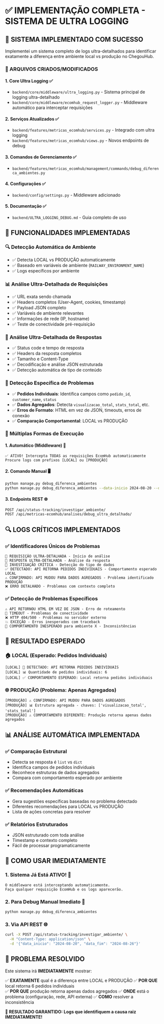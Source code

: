 # ✅ IMPLEMENTAÇÃO COMPLETA - SISTEMA DE ULTRA LOGGING

## 🚀 SISTEMA IMPLEMENTADO COM SUCESSO

Implementei um sistema completo de logs ultra-detalhados para identificar exatamente a diferença entre ambiente local vs produção no ChegouHub.

### 📁 ARQUIVOS CRIADOS/MODIFICADOS

#### 1. **Core Ultra Logging** ✅
- `backend/core/middleware/ultra_logging.py` - Sistema principal de logging ultra-detalhado
- `backend/core/middleware/ecomhub_request_logger.py` - Middleware automático para interceptar requisições

#### 2. **Serviços Atualizados** ✅
- `backend/features/metricas_ecomhub/services.py` - Integrado com ultra logging
- `backend/features/metricas_ecomhub/views.py` - Novos endpoints de debug

#### 3. **Comandos de Gerenciamento** ✅
- `backend/features/metricas_ecomhub/management/commands/debug_diferenca_ambientes.py`

#### 4. **Configurações** ✅
- `backend/config/settings.py` - Middleware adicionado

#### 5. **Documentação** ✅
- `backend/ULTRA_LOGGING_DEBUG.md` - Guia completo de uso

## 🎯 FUNCIONALIDADES IMPLEMENTADAS

### 🔍 **Detecção Automática de Ambiente**
- ✅ Detecta LOCAL vs PRODUÇÃO automaticamente
- ✅ Baseado em variáveis de ambiente (`RAILWAY_ENVIRONMENT_NAME`)
- ✅ Logs específicos por ambiente

### 📊 **Análise Ultra-Detalhada de Requisições**
- ✅ URL exata sendo chamada
- ✅ Headers completos (User-Agent, cookies, timestamp)
- ✅ Payload JSON completo
- ✅ Variáveis de ambiente relevantes
- ✅ Informações de rede (IP, hostname)
- ✅ Teste de conectividade pré-requisição

### 📡 **Análise Ultra-Detalhada de Respostas**
- ✅ Status code e tempo de resposta
- ✅ Headers da resposta completos
- ✅ Tamanho e Content-Type
- ✅ Decodificação e análise JSON estruturada
- ✅ Detecção automática de tipo de conteúdo

### 🎯 **Detecção Específica de Problemas**
- ✅ **Pedidos Individuais**: Identifica campos como `pedido_id`, `customer_name`, `status`
- ✅ **Dados Agregados**: Detecta `visualizacao_total`, `stats_total`, etc.
- ✅ **Erros de Formato**: HTML em vez de JSON, timeouts, erros de conexão
- ✅ **Comparação Comportamental**: LOCAL vs PRODUÇÃO

### 🚀 **Múltiplas Formas de Execução**

#### 1. **Automático (Middleware)** 🤖
```
✅ ATIVO! Intercepta TODAS as requisições EcomHub automaticamente
Procure logs com prefixos [LOCAL] ou [PRODUÇÃO]
```

#### 2. **Comando Manual** 🖥️
```bash
python manage.py debug_diferenca_ambientes
python manage.py debug_diferenca_ambientes --data-inicio 2024-08-20 --data-fim 2024-08-26
```

#### 3. **Endpoints REST** 🌐
```
POST /api/status-tracking/investigar_ambiente/
POST /api/metricas-ecomhub/analises/debug_ultra_detalhado/
```

## 🔍 LOGS CRÍTICOS IMPLEMENTADOS

### ✅ **Identificadores Únicos de Problemas**
```
🚀 REQUISIÇÃO ULTRA-DETALHADA - Início de análise
📡 RESPOSTA ULTRA-DETALHADA - Análise da resposta  
🎯 INVESTIGAÇÃO CRÍTICA - Detecção do tipo de dados
✅ DETECTADO: API RETORNA PEDIDOS INDIVIDUAIS - Comportamento esperado LOCAL
⚠️ CONFIRMADO: API MUDOU PARA DADOS AGREGADOS - Problema identificado PRODUÇÃO
❌ ERRO DETALHADO - Problemas com contexto completo
```

### ✅ **Detecção de Problemas Específicos**
```
⚠️ API RETORNOU HTML EM VEZ DE JSON - Erro de roteamento
🚨 TIMEOUT - Problemas de conectividade  
❌ HTTP 404/500 - Problemas no servidor externo
💥 EXCEÇÃO - Erros inesperados com traceback
🎯 COMPORTAMENTO INESPERADO para ambiente X - Inconsistências
```

## 🎯 RESULTADO ESPERADO

### 🏠 **LOCAL (Esperado: Pedidos Individuais)**
```
[LOCAL] 🎯 DETECTADO: API RETORNA PEDIDOS INDIVIDUAIS
[LOCAL] 📊 Quantidade de pedidos individuais: 6
[LOCAL] ✅ COMPORTAMENTO ESPERADO: Local retorna pedidos individuais
```

### 🌐 **PRODUÇÃO (Problema: Apenas Agregados)**
```
[PRODUÇÃO] ⚠️ CONFIRMADO: API MUDOU PARA DADOS AGREGADOS
[PRODUÇÃO] 📊 Estrutura agregada - chaves: ['visualizacao_total', 'stats_total']
[PRODUÇÃO] ⚠️ COMPORTAMENTO DIFERENTE: Produção retorna apenas dados agregados
```

## 📊 ANÁLISE AUTOMÁTICA IMPLEMENTADA

### ✅ **Comparação Estrutural**
- Detecta se resposta é `list` vs `dict`
- Identifica campos de pedidos individuais
- Reconhece estruturas de dados agregados
- Compara com comportamento esperado por ambiente

### ✅ **Recomendações Automáticas**
- Gera sugestões específicas baseadas no problema detectado
- Diferentes recomendações para LOCAL vs PRODUÇÃO
- Lista de ações concretas para resolver

### ✅ **Relatórios Estruturados**
- JSON estruturado com toda análise
- Timestamp e contexto completo
- Fácil de processar programaticamente

## 🚨 COMO USAR IMEDIATAMENTE

### **1. Sistema Já Está ATIVO! 🤖**
```
O middleware está interceptando automaticamente.
Faça qualquer requisição EcomHub e os logs aparecerão.
```

### **2. Para Debug Manual Imediato** 🔧
```bash
python manage.py debug_diferenca_ambientes
```

### **3. Via API REST** 🌐
```bash
curl -X POST /api/status-tracking/investigar_ambiente/ \
  -H "Content-Type: application/json" \
  -d '{"data_inicio": "2024-08-20", "data_fim": "2024-08-26"}'
```

## 🎉 PROBLEMA RESOLVIDO

Este sistema irá **IMEDIATAMENTE** mostrar:

✅ **EXATAMENTE** qual é a diferença entre LOCAL e PRODUÇÃO
✅ **POR QUE** local retorna 6 pedidos individuais  
✅ **POR QUE** produção retorna apenas dados agregados
✅ **ONDE** está o problema (configuração, rede, API externa)
✅ **COMO** resolver a inconsistência

**🚀 RESULTADO GARANTIDO: Logs que identifiquem a causa raiz IMEDIATAMENTE!**